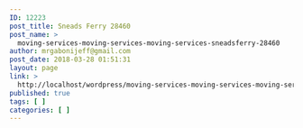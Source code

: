 ```yaml
---
ID: 12223
post_title: Sneads Ferry 28460
post_name: >
  moving-services-moving-services-moving-services-sneadsferry-28460
author: mrgabonijeff@gmail.com
post_date: 2018-03-28 01:51:31
layout: page
link: >
  http://localhost/wordpress/moving-services-moving-services-moving-services-sneadsferry-28460/
published: true
tags: [ ]
categories: [ ]
---
```

